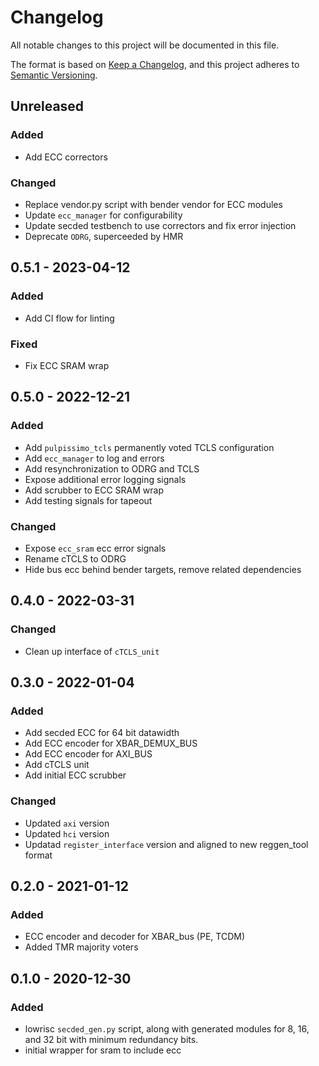# Changelog
All notable changes to this project will be documented in this file.

The format is based on [Keep a Changelog](https://keepachangelog.com/en/1.0.0/),
and this project adheres to [Semantic Versioning](https://semver.org/spec/v2.0.0.html).

## Unreleased
### Added
- Add ECC correctors

### Changed
- Replace vendor.py script with bender vendor for ECC modules
- Update `ecc_manager` for configurability
- Update secded testbench to use correctors and fix error injection
- Deprecate `ODRG`, superceeded by HMR

## 0.5.1 - 2023-04-12
### Added
- Add CI flow for linting

### Fixed
- Fix ECC SRAM wrap

## 0.5.0 - 2022-12-21

### Added
- Add `pulpissimo_tcls` permanently voted TCLS configuration
- Add `ecc_manager` to log and errors
- Add resynchronization to ODRG and TCLS
- Expose additional error logging signals
- Add scrubber to ECC SRAM wrap
- Add testing signals for tapeout

### Changed
- Expose  `ecc_sram` ecc error signals
- Rename cTCLS to ODRG
- Hide bus ecc behind bender targets, remove related dependencies

## 0.4.0 - 2022-03-31

### Changed
- Clean up interface of `cTCLS_unit`

## 0.3.0 - 2022-01-04

### Added
- Add secded ECC for 64 bit datawidth
- Add ECC encoder for XBAR_DEMUX_BUS
- Add ECC encoder for AXI_BUS
- Add cTCLS unit
- Add initial ECC scrubber

### Changed
- Updated `axi` version
- Updated `hci` version
- Updatad `register_interface` version and aligned to new reggen_tool format

## 0.2.0 - 2021-01-12

### Added
- ECC encoder and decoder for XBAR_bus (PE, TCDM)
- Added TMR majority voters

## 0.1.0 - 2020-12-30

### Added
- lowrisc `secded_gen.py` script, along with generated modules for 8, 16, and 32 bit with minimum redundancy bits.
- initial wrapper for sram to include ecc
